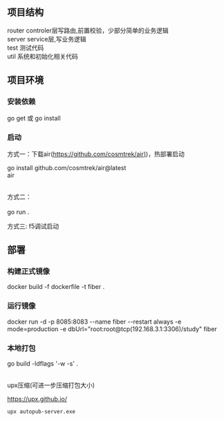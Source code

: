 <a name="YVSBY"></a>
## 项目结构
router controler层写路由,前置校验，少部分简单的业务逻辑<br />server service层,写业务逻辑<br />test 测试代码<br />util 系统和初始化相关代码
<a name="hhs9E"></a>
## 项目环境
<a name="tqDxu"></a>
### 安装依赖
go get 或 go install
<a name="c7UlQ"></a>
### 启动
方式一：下载air([https://github.com/cosmtrek/air)](https://github.com/cosmtrek/air))，热部署启动<br />

go install github.com/cosmtrek/air@latest <br />
air<br /><br />

方式二：<br /><br />go run .

方式三: f5调试启动

<a name="ka6CV"></a>
## 部署
<a name="LsvlL"></a>
### 构建正式镜像
docker build -f dockerfile -t fiber .

### 运行镜像
docker run  -d -p 8085:8083 --name fiber --restart always -e mode=production -e dbUrl="root:root@tcp(192.168.3.1:3306)/study" fiber

<a name="JAkhv"></a>
### 本地打包
go build -ldflags '-w -s' .

<br />upx压缩(可进一步压缩打包大小)

https://upx.github.io/
```
upx autopub-server.exe
```
